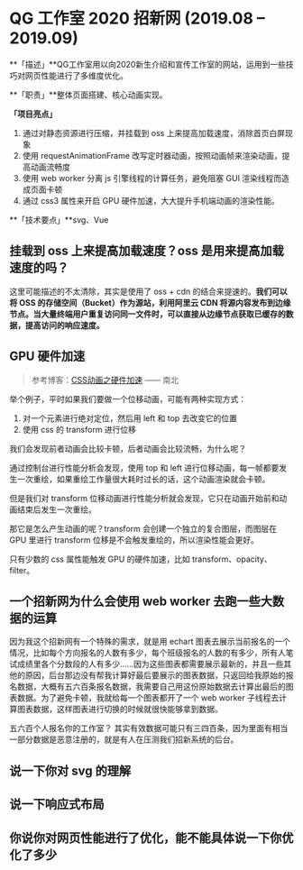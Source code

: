 # QG 工作室 2020 招新网 (2019.08 – 2019.09)

**「描述」**QG工作室用以向2020新生介绍和宣传工作室的网站，运用到一些技巧对网页性能进行了多维度优化。

**「职责」**整体页面搭建、核心动画实现。

**「项目亮点」**

1. 通过对静态资源进行压缩，并挂载到 oss 上来提高加载速度，消除首页白屏现象
3. 使用 requestAnimationFrame 改写定时器动画，按照动画帧来渲染动画，提高动画流畅度
4. 使用 web worker 分离 js 引擎线程的计算任务，避免阻塞 GUI 渲染线程而造成页面卡顿
5. 通过 css3 属性来开启 GPU 硬件加速，大大提升手机端动画的渲染性能。 

**「技术要点」**svg、Vue

## 挂载到 oss 上来提高加载速度？oss 是用来提高加载速度的吗？
这里可能描述的不太清除，其实是使用了 oss + cdn 的结合来提速的。**我们可以将 OSS 的存储空间（Bucket）作为源站，利用阿里云 CDN 将源内容发布到边缘节点。当大量终端用户重复访问同一文件时，可以直接从边缘节点获取已缓存的数据，提高访问的响应速度。**

## GPU 硬件加速

> 参考博客：[CSS动画之硬件加速](https://www.w3cplus.com/css3/introduction-to-hardware-acceleration-css-animations.html) —— 南北

举个例子，平时如果我们要做一个位移动画，可能有两种实现方式：
1. 对一个元素进行绝对定位，然后用 left 和 top 去改变它的位置
2. 使用 css 的 transform 进行位移

我们会发现前者动画会比较卡顿，后者动画会比较流畅，为什么呢？

通过控制台进行性能分析会发现，使用 top 和 left 进行位移动画，每一帧都要发生一次重绘，如果重绘工作量很大耗时过长的话，这个动画渲染就会卡顿。

但是我们对 transform 位移动画进行性能分析就会发现，它只在动画开始前和动画结束后发生一次重绘。

那它是怎么产生动画的呢？transform 会创建一个独立的复合图层，而图层在 GPU 里进行 transform 位移是不会触发重绘的，所以渲染性能会更好。

只有少数的 css 属性能触发 GPU 的硬件加速，比如 transform、opacity、filter。

## 一个招新网为什么会使用 web worker 去跑一些大数据的运算
因为我这个招新网有一个特殊的需求，就是用 echart 图表去展示当前报名的一个情况，比如每个方向报名的人数有多少，每个班级报名的人数的有多少，所有人笔试成绩里各个分数段的人有多少……因为这些图表都需要展示最新的，并且一些其他的原因，后台那边没有帮我计算好最后要展示的图表数据，只返回给我原始的报名数据，大概有五六百条报名数据，我需要自己用这份原始数据去计算出最后的图表数据。为了避免卡顿，我就给每一个图表都开了一个 web worker 子线程去计算图表数据，这样图表进行切换的时候就很快能够拿到数据。

五六百个人报名你的工作室？
其实有效数据可能只有三四百条，因为里面有相当一部分数据是恶意注册的，就是有人在压测我们招新系统的后台。

## 说一下你对 svg 的理解

## 说一下响应式布局

## 你说你对网页性能进行了优化，能不能具体说一下你优化了多少
